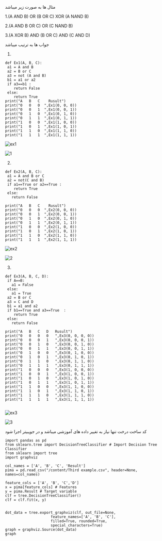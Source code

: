 مثال ها به صورت زیر میباشد

1.(A AND B) OR (B OR C) XOR (A NAND B)

2.(A AND B OR C) OR (C NAND B)

3.(A XOR B) AND (B OR C) AND (C AND D)

جواب ها به ترتیب میباشد

1.

```
def Ex1(A, B, C):
 a1 = A and B
 a2 = B or C
 a3 = not (A and B)
 b1 = a1 or a2
 if a3==b1 :
    return False
 else:
    return True
print("A   B   C    Rusult")
print("0   0   0  ",Ex1(0, 0, 0))
print("0   0   1  ",Ex1(0, 0, 1))
print("0   1   0  ",Ex1(0, 1, 0))
print("0   1   1  ",Ex1(0, 1, 1))
print("1   0   0  ",Ex1(1, 0, 0))
print("1   0   1  ",Ex1(1, 0, 1))
print("1   1   0  ",Ex1(1, 1, 0))
print("1   1   1  ",Ex1(1, 1, 1))
```

![ex1](https://user-images.githubusercontent.com/94211519/146635384-0277b407-be9f-4b25-ae2e-4cf920845837.PNG)

![1](https://user-images.githubusercontent.com/94211519/146635386-ffc8aa9a-e198-4e95-816c-fc04a0e8c65f.PNG)


2.

```
def Ex2(A, B, C):
 a1 = A and B or C
 a2 = not(C and B)
 if a1==True or a2==True :
    return True
 else:
   return False
   
print("A   B   C    Rusult")
print("0   0   0  ",Ex2(0, 0, 0))
print("0   0   1  ",Ex2(0, 0, 1))
print("0   1   0  ",Ex2(0, 1, 0))
print("0   1   1  ",Ex2(0, 1, 1))
print("1   0   0  ",Ex2(1, 0, 0))
print("1   0   1  ",Ex2(1, 0, 1))
print("1   1   0  ",Ex2(1, 1, 0))
print("1   1   1  ",Ex2(1, 1, 1))
```
![ex2](https://user-images.githubusercontent.com/94211519/146635659-415252c6-32e3-4086-b04f-4890a2bbdd2e.PNG)

![2](https://user-images.githubusercontent.com/94211519/146635663-854b5cc7-fb90-47d1-843b-29df24e9bfb4.PNG)

3.

```
def Ex3(A, B, C, D):
 if A==B:
   a1 = False
 else:
   a1 = True
 a2 = B or C
 a3 = C and D
 b1 = a1 and a2
 if b1==True and a3==True  :
    return True
 else:
   return False
 
print("A   B   C   D   Rusult")
print("0   0   0   0   ",Ex3(0, 0, 0, 0))
print("0   0   0   1   ",Ex3(0, 0, 0, 1))
print("0   0   1   0   ",Ex3(0, 0, 1, 0))
print("0   0   1   1   ",Ex3(0, 0, 1, 1))
print("0   1   0   0   ",Ex3(0, 1, 0, 0))
print("0   1   0   1   ",Ex3(0, 1, 0, 1))
print("0   1   1   0   ",Ex3(0, 1, 1, 0))
print("0   1   1   1   ",Ex3(0, 1, 1, 1))
print("1   0   0   0   ",Ex3(1, 0, 0, 0))
print("1   0   0   1   ",Ex3(1, 0, 0, 1))
print("1   0   1   0   ",Ex3(1, 0, 1, 0))
print("1   0   1   1   ",Ex3(1, 0, 1, 1))
print("1   1   0   0   ",Ex3(1, 1, 0, 0))
print("1   1   0   1   ",Ex3(1, 1, 0, 1))
print("1   1   1   0   ",Ex3(1, 1, 1, 0))
print("1   1   1   1   ",Ex3(1, 1, 1, 1))
   
```

![ex3](https://user-images.githubusercontent.com/94211519/146635859-83c8fea9-e015-4df9-9613-f1de80c14616.PNG)

![3](https://user-images.githubusercontent.com/94211519/146635867-148fe666-6d66-4b13-a2a8-2e39db23257d.PNG)


کد ساخت درخت تنها نیاز به تغییر داده های آموزشی میباشد و در جوپبیتر اجرا شود

```
import pandas as pd
from sklearn.tree import DecisionTreeClassifier # Import Decision Tree Classifier
from sklearn import tree
import graphviz

col_names = ['A', 'B', 'C', 'Result']
pima = pd.read_csv("/content/Third example.csv", header=None, names=col_names)

feature_cols = ['A', 'B', 'C','D']
x = pima[feature_cols] # Features
y = pima.Result # Target variable
clf = tree.DecisionTreeClassifier()
clf = clf.fit(x, y)


dot_data = tree.export_graphviz(clf, out_file=None, 
                     feature_names=['A', 'B', 'C'], 
                     filled=True, rounded=True,  
                     special_characters=True)  
graph = graphviz.Source(dot_data)  
graph 
```
